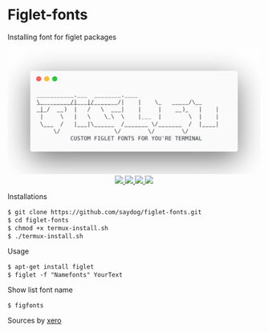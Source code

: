 # Figlet-fonts
Installing font for figlet packages

<p align="center">
<img src="img/carbon.png">
  <a href="">
    <img src="https://img.shields.io/badge/language-bash-blue.svg">
 </a>
  <a href="">
      <img src="https://img.shields.io/github/issues/saydog/figlet-fonts.svg">
  </a>
  <a href="">
      <img src="https://img.shields.io/badge/dependencies%20-figlet-orange.svg">
 </a>
  <a href="https://instagram.com/saydog.official">
    <img src="https://img.shields.io/badge/instagram-saydog.official-blue.svg">
 </a>
</p>

Installations
````
$ git clone https://github.com/saydog/figlet-fonts.git
$ cd figlet-fonts
$ chmod +x termux-install.sh
$ ./termux-install.sh
````
Usage
````
$ apt-get install figlet
$ figlet -f "Namefonts" YourText
````
Show list font name
````
$ figfonts
````
Sources by <a href="https://github.com/xero/figlet-fonts">xero</a>
